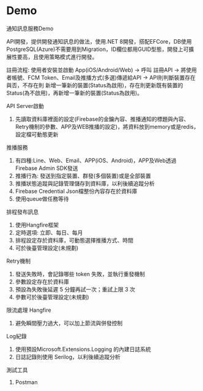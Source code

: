 # Demo
通知訊息服務Demo


API開發，提供開發通知訊息的做法，使用.NET 8開發，搭配EFCore，DB使用PostgreSQL(Azure)不需要用到Migration，ID欄位都用GUID型態，開發上可擴展性要高，且使用策略模式進行開發。

註冊流程: 使用者安裝並啟動 App(iOS/Android/Web) -> 呼叫 註冊API -> 將使用者帳號、FCM Token、Email及推播方式(多選)傳遞給API -> API則判斷裝置存在與否，不存在則
新增一筆新的裝置(Status為啟用)，存在則更新既有裝置的Status(為不啟用)，再新增一筆新的裝置(Status為啟用)。

API Server啟動
1. 先讀取資料庫裡面的設定(Firebase的金鑰內容、推播通知的標題與內容、Retry機制的參數、APP及WEB推播的設定)，將資料放到memory或是redis，設定檔可動態更新

推播服務
1. 有四種:Line、Web、Email、APP(iOS、Android)，APP及Web透過 Firebase Admin SDK發送
2. 推播行為: 發送到指定裝置、群發(多個裝置)或是全部裝置
3. 推播狀態追蹤與記錄管理儲存到資料庫，以利後續追蹤分析
4. Firebase Credential Json檔整份內容存在於資料庫
5. 使用queue做任務等待

排程發布訊息
1. 使用Hangfire框架
2. 定時選項: 立即、每日、每月
3. 排程設定存於資料庫，可動態選擇推播方式、時間
4. 可於後臺管理設定(未規劃)

Retry機制
1. 發送失敗時，會記錄哪些 token 失敗，並執行重發機制
2. 參數設定存在於資料庫
3. 預設為失敗後延遲 5 分鐘再試一次；重試上限 3 次
4. 參數可於後臺管理設定(未規劃)

限流處理 Hangfire
1. 避免瞬間壓力過大，可以加上節流與併發控制

Log紀錄
1. 使用預設Microsoft.Extensions.Logging 的內建日誌系統
2. 日誌記錄則使用 Serilog，以利後續追蹤分析

測試工具
1. Postman

